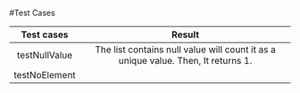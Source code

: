#Test Cases

|Test cases|Result|
|:--------:|:----:|
|testNullValue|The list contains null value will count it as a unique value. Then, It returns 1.|
|testNoElement|



